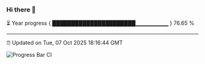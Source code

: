### Hi there 👋

⏳ Year progress { ██████████████████████▁▁▁▁▁▁▁▁ } 76.65 %

---

⏰ Updated on Tue, 07 Oct 2025 18:16:44 GMT

![Progress Bar CI](https://github.com/Shyam-Makwana/GitHub-Actions-Demo/workflows/Progress%20Bar%20CI/badge.svg)
